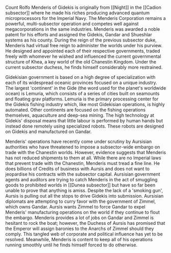 Count Rolfo Menderis of Gidekis is originally from [[Night]] in the [[Cadion subsector]] where he made his riches producing advanced quantum microprocessors for the Imperial Navy. The Menderis Corporation remains a powerful, multi-subsector operation and competes well against megacorporations in the same industries. Menderis was awarded a noble patent for his efforts and assigned the Gidekis, Gandar and Shueshlar systems as his county. During the reign of the previous subsector duke, Menderis had virtual free reign to administer the worlds under his purview. He designed and appointed each of their respective governments, traded freely with whomever he wished and influenced the current governmental structure of Khea, a key world of the old Chanestin Kingdom. Under the current subsector duchess, he finds himself considerably more restrained.

Gidekisian government is based on a high degree of specialization with each of its widespread oceanic provinces focused on a unique industry. The largest 'continent' in the Gide (the word used for the planet's worldwide ocean) is Lemuria, which consists of a series of cities built on seamounts and floating grav platforms. Lemuria is the primary processing center for the Gidekis fishing industry which, like most Gidekisian operations, is highly automated. Other continents are focused on the fishing operations themselves, aquaculture and deep-sea mining. The high technology at Gidekis' disposal means that little labour is performed by human hands but instead done remotely using specialized robots. These robots are designed on Gidekis and manufactured on Gandar.

Menderis' operations have recently come under scrutiny by Aursisian authorities who have threatened to impose a subsector-wide embargo on trade with the Chanestin worlds. However, evidence suggests that Menderis has not reduced shipments to them at all. While there are no Imperial laws that prevent trade with the Chanestin, Menderis must tread a fine line. He does billions of Credits of business with Aursis and does not want to jeopardise his contracts with the subsector capital. Aursisian government agents and auditors are trying to catch Menderis in the act of smuggling goods to prohibited worlds in [[Dunea subsector]] but have so far been unable to prove that anything is amiss. Despite the lack of a 'smoking gun', Aursis is pulling out all the stops to drive Gidekis into submission. Aursisian diplomats are attempting to curry favor with the government of Zimmel, which owns Gandar. Aursis wants Zimmel to force Gandar to expel Menderis' manufacturing operations on the world if they continue to flout the embargo. Menderis provides a lot of jobs on Gandar and Zimmel is hesitant to rock the boat; however, the Duchess of Aursis has promised that the Emperor will assign baronies to the Anarchs of Zimmel should they comply. This tangled web of corporate and political influence has yet to be resolved. Meanwhile, Menderis is content to keep all of his operations running smoothly until he finds himself forced to do otherwise.

